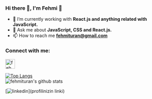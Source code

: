 ### Hi there 👋, I'm Fehmi 🚀

- 👾  I’m currently working with **React.js and anything related with JavaScript.**
- 💬  Ask me about **JavaScript, CSS and React.js.**
- 📫  How to reach me **fehmituran@gmail.com**


<h3 align="left">Connect with me:</h3>
<p align="left">
<a href="https://linkedin.com/in/fehmi-turan-80437337" target="blank" rel=”noopener”><img align="center" src="https://velanovascular.com/wp-content/uploads/2020/06/LinkedIn.png" alt="fehmituran" height="30" width="30" /></a>
</p>

<!--
**fehmituran/fehmituran** is a ✨ _special_ ✨ repository because its `README.md` (this file) appears on your GitHub profile.


Here are some ideas to get you started:

- 🔭 I’m currently working on ...
- 🌱 I’m currently learning ...
- 👯 I’m looking to collaborate on ...
- 🤔 I’m looking for help with ...
- 💬 Ask me about ...
- 📫 How to reach me: ...
- 😄 Pronouns: ...
- ⚡ Fun fact: ...
-->



[![Top Langs](https://github-readme-stats.vercel.app/api/top-langs/?username=fehmituran&layout=compact)](https://github.com/fehmituran/github-readme-stats)
  <br>
![fehmituran's github stats](https://github-readme-stats.vercel.app/api?username=fehmituran&show_icons=true&theme=default)

[![linkedin](https://img.shields.io/badge/Linkedin-000000?style=for-the-badge&logo=Linkedin&logoColor=white)](profilinizin linki)
